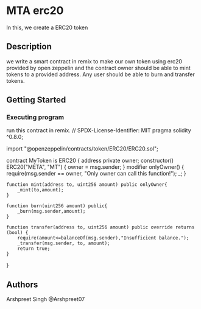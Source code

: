 # MTA erc20
In this, we create a ERC20 token

## Description

we write a smart contract in remix to make our own token using erc20 provided by open zeppelin and the contract owner should be able to mint tokens to a provided address. Any user should be able to burn and transfer tokens.

## Getting Started

### Executing program

run this contract in remix.
// SPDX-License-Identifier: MIT
pragma solidity ^0.8.0;

import "@openzeppelin/contracts/token/ERC20/ERC20.sol";

contract MyToken is ERC20 {
    address private owner;
    constructor() ERC20("META", "MT") {
        owner = msg.sender;
    }
    modifier onlyOwner() {
        require(msg.sender == owner, "Only owner can call this function!");
        _;
    }
 
    function mint(address to, uint256 amount) public onlyOwner{
        _mint(to,amount);
    }

    function burn(uint256 amount) public{
        _burn(msg.sender,amount);
    }

    function transfer(address to, uint256 amount) public override returns (bool) {
        require(amount<=balanceOf(msg.sender),"Insufficient balance.");
        _transfer(msg.sender, to, amount);
        return true;
    }
}


## Authors

Arshpreet Singh
@Arshpreet07
